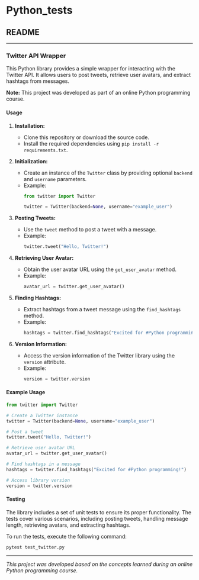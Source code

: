 # Python_tests
## README

---

### Twitter API Wrapper

This Python library provides a simple wrapper for interacting with the Twitter API. It allows users to post tweets, retrieve user avatars, and extract hashtags from messages.

**Note:** This project was developed as part of an online Python programming course.

#### Usage

1. **Installation:**
   - Clone this repository or download the source code.
   - Install the required dependencies using `pip install -r requirements.txt`.

2. **Initialization:**
   - Create an instance of the `Twitter` class by providing optional `backend` and `username` parameters.
   - Example:
     ```python
     from twitter import Twitter

     twitter = Twitter(backend=None, username="example_user")
     ```

3. **Posting Tweets:**
   - Use the `tweet` method to post a tweet with a message.
   - Example:
     ```python
     twitter.tweet("Hello, Twitter!")
     ```

4. **Retrieving User Avatar:**
   - Obtain the user avatar URL using the `get_user_avatar` method.
   - Example:
     ```python
     avatar_url = twitter.get_user_avatar()
     ```

5. **Finding Hashtags:**
   - Extract hashtags from a tweet message using the `find_hashtags` method.
   - Example:
     ```python
     hashtags = twitter.find_hashtags("Excited for #Python programming!")
     ```

6. **Version Information:**
   - Access the version information of the Twitter library using the `version` attribute.
   - Example:
     ```python
     version = twitter.version
     ```

#### Example Usage

```python
from twitter import Twitter

# Create a Twitter instance
twitter = Twitter(backend=None, username="example_user")

# Post a tweet
twitter.tweet("Hello, Twitter!")

# Retrieve user avatar URL
avatar_url = twitter.get_user_avatar()

# Find hashtags in a message
hashtags = twitter.find_hashtags("Excited for #Python programming!")

# Access library version
version = twitter.version
```

#### Testing

The library includes a set of unit tests to ensure its proper functionality. The tests cover various scenarios, including posting tweets, handling message length, retrieving avatars, and extracting hashtags.

To run the tests, execute the following command:

```bash
pytest test_twitter.py
```

---

*This project was developed based on the concepts learned during an online Python programming course.*
 
